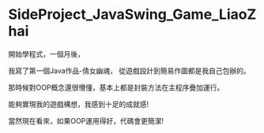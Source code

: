 # SideProject_JavaSwing_Game_LiaoZhai
開始學程式，一個月後，

我寫了第一個Java作品-倩女幽魂，
從遊戲設計到簡易作圖都是我自己包辦的。

那時候對OOP概念還很懵懂，基本上都是封裝方法在主程序疊加運行。

能夠實現我的遊戲構想，我感到十足的成就感!

當然現在看來，如果OOP運用得好，代碼會更簡潔!
